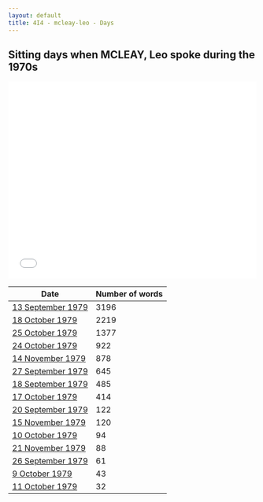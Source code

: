 ```yaml
---
layout: default
title: 4I4 - mcleay-leo - Days
---
```

## Sitting days when MCLEAY, Leo spoke during the 1970s

<iframe width="100%" height="400" frameborder="0" scrolling="no" src="//plot.ly/~wragge/827.embed"></iframe>

| Date | Number of words |
|--------------|----------------|
|[13 September 1979](https://historichansard.net/hofreps/1979/19790913_reps_31_hor115/)|3196|
|[18 October 1979](https://historichansard.net/hofreps/1979/19791018_reps_31_hor116/)|2219|
|[25 October 1979](https://historichansard.net/hofreps/1979/19791025_reps_31_hor116/)|1377|
|[24 October 1979](https://historichansard.net/hofreps/1979/19791024_reps_31_hor116/)|922|
|[14 November 1979](https://historichansard.net/hofreps/1979/19791114_reps_31_hor116/)|878|
|[27 September 1979](https://historichansard.net/hofreps/1979/19790927_reps_31_hor115/)|645|
|[18 September 1979](https://historichansard.net/hofreps/1979/19790918_reps_31_hor115/)|485|
|[17 October 1979](https://historichansard.net/hofreps/1979/19791017_reps_31_hor116/)|414|
|[20 September 1979](https://historichansard.net/hofreps/1979/19790920_reps_31_hor115/)|122|
|[15 November 1979](https://historichansard.net/hofreps/1979/19791115_reps_31_hor116/)|120|
|[10 October 1979](https://historichansard.net/hofreps/1979/19791010_reps_31_hor116/)|94|
|[21 November 1979](https://historichansard.net/hofreps/1979/19791121_reps_31_hor116/)|88|
|[26 September 1979](https://historichansard.net/hofreps/1979/19790926_reps_31_hor115/)|61|
|[9 October 1979](https://historichansard.net/hofreps/1979/19791009_reps_31_hor116/)|43|
|[11 October 1979](https://historichansard.net/hofreps/1979/19791011_reps_31_hor116/)|32|
